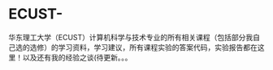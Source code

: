 # ECUST-
华东理工大学（ECUST）计算机科学与技术专业的所有相关课程（包括部分我自己选的选修）的学习资料，学习建议，所有课程实验的答案代码，实验报告都在这里！以及还有我的经验之谈(待更新。。。

